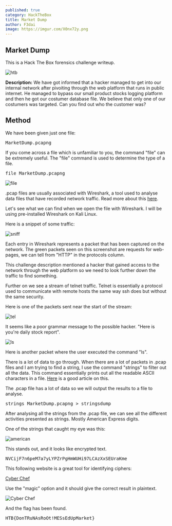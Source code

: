```yaml
---
published: true
category: HackTheBox
title: Market Dump
author: F3dai
image: https://imgur.com/X0nx72y.png
---
```


## Market Dump

This is a Hack The Box forensics challenge writeup.

![htb](https://imgur.com/zjlHjW4.png)

**Description:** We have got informed that a hacker managed to get into our internal network after pivoiting through the web platform that runs in public internet. He managed to bypass our small product stocks logging platform and then he got our costumer database file. We believe that only one of our costumers was targeted. Can you find out who the customer was? 

## Method

We have been given just one file:

<pre>MarketDump.pcapng</pre>

If you come across a file which is unfamiliar to you, the command "file" can be extremely useful. The "file" command is used to determine the type of a file.

<pre>file MarketDump.pcapng</pre>

![file](https://imgur.com/n1HLeD0.png)

.pcap files are usually associated with Wireshark, a tool used to analyse data files that have recorded network traffic. Read more about this [here](https://www.reviversoft.com/file-extensions/pcap).

Let's see what we can find when we open the file with Wireshark. I will be using pre-installed Wireshark on Kali Linux.

Here is a snippet of some traffic:

![sniff](https://imgur.com/dtmDkYE.png)

Each entry in Wireshark represents a packet that has been captured on the network. The green packets seen on this screenshot are requests for web-pages, we can tell from "HTTP" in the protocols column. 

This challenge description mentioned a hacker that gained access to the network through the web platform so we need to look further down the traffic to find something.

Further on we see a stream of telnet traffic. Telnet is essentially a protocol used to communicate with remote hosts the same way ssh does but without the same security. 

Here is one of the packets sent near the start of the stream:

![tel](https://imgur.com/M7vVMjB.png)

It seems like a poor grammar message to the possible hacker. "Here is you're daily stock report". 

![ls](https://imgur.com/j1liUUB.png)

Here is another packet where the user executed the command "ls".

There is a lot of data to go through. When there are a lot of packets in .pcap files and I am trying to find a string, I use the command "strings" to filter out all the data. This command essentially prints out all the readable ASCII characters in a file. 
[Here](https://www.howtogeek.com/427805/how-to-use-the-strings-command-on-linux/) is a good article on this. 

The .pcap file has a lot of data so we will output the results to a file to analyse.

<pre>strings MarketDump.pcapng > stringsdump</pre>

After analysing all the strings from the .pcap file, we can see all the different activities presented as strings. Mostly American Express digits.

One of the strings that caught my eye was this:

![american](https://imgur.com/KHSOoHv.png)

This stands out, and it looks like encrypted text.

<pre>NVCijF7n6peM7a7yLYPZrPgHmWUHi97LCAzXxSEUraKme</pre>

This following website is a great tool for identifying ciphers:

[Cyber Chef](https://gchq.github.io/CyberChef/)

Use the "magic" option and it should give the correct result in plaintext.

![Cyber Chef](https://imgur.com/p4RsM4m.png)


And the flag has been found.

<pre>HTB{DonTRuNAsRoOt!MESsEdUpMarket}</pre>
